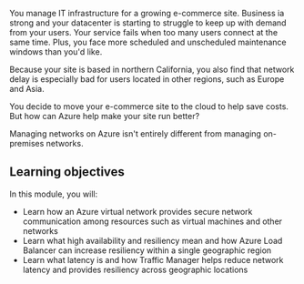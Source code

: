 You manage IT infrastructure for a growing e-commerce site. Business ia strong and your datacenter is starting to struggle to keep up with demand from your users. Your service fails when too many users connect at the same time. Plus, you face more scheduled and unscheduled maintenance windows than you'd like. 

Because your site is based in northern California, you also find that network delay is especially bad for users located in other regions, such as Europe and Asia.

You decide to move your e-commerce site to the cloud to help save costs. But how can Azure help make your site run better?

Managing networks on Azure isn't entirely different from managing on-premises networks. 

## Learning objectives

In this module, you will:

- Learn how an Azure virtual network provides secure network communication among resources such as virtual machines and other networks
- Learn what high availability and resiliency mean and how Azure Load Balancer can increase resiliency within a single geographic region
- Learn what latency is and how Traffic Manager helps reduce network latency and provides resiliency across geographic locations
